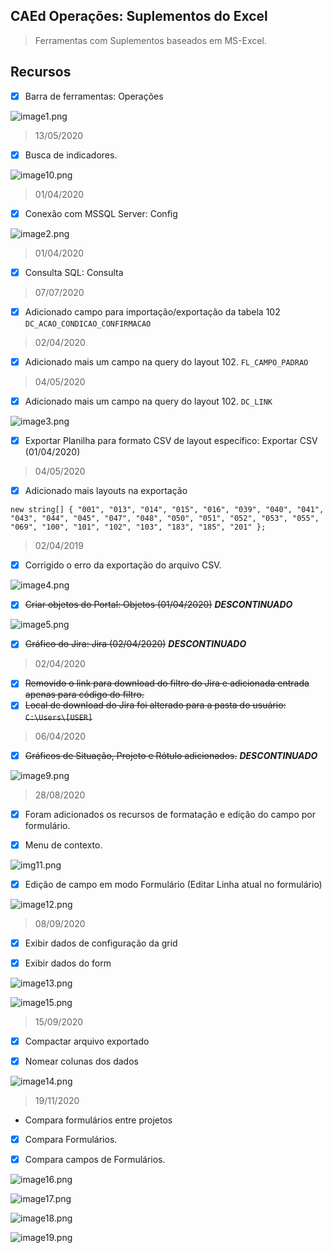 ## CAEd Operações: Suplementos do Excel

> Ferramentas com Suplementos baseados em MS-Excel.

## Recursos

- [x] Barra de ferramentas: Operações

![image1.png](https://github.com/difusao/Binary/blob/master/CAEd/Suplementos/Operacoes/images/img1.png)

> 13/05/2020

- [x] Busca de indicadores.

![image10.png](https://github.com/difusao/Binary/blob/master/CAEd/Suplementos/Operacoes/images/img10.png)

> 01/04/2020

- [x] Conexão com MSSQL Server: Config

![image2.png](https://github.com/difusao/Binary/blob/master/CAEd/Suplementos/Operacoes/images/img2.png)

> 01/04/2020

- [x] Consulta SQL: Consulta

> 07/07/2020

- [x] Adicionado campo para importação/exportação da tabela 102 `DC_ACAO_CONDICAO_CONFIRMACAO`

> 02/04/2020

- [x] Adicionado mais um campo na query do layout 102. `FL_CAMPO_PADRAO`

> 04/05/2020

- [x] Adicionado mais um campo na query do layout 102. `DC_LINK`

![image3.png](https://github.com/difusao/Binary/blob/master/CAEd/Suplementos/Operacoes/images/img3.png)

- [x] Exportar Planilha para formato CSV de layout específico: Exportar CSV (01/04/2020)

> 04/05/2020

- [x] Adicionado mais layouts na exportação

`new string[] { "001", "013", "014", "015", "016", "039", "040", "041", "043", "044", "045", "047", "048", "050", "051", "052", "053", "055", "069", "100", "101", "102", "103", "183", "185", "201" };`

> 02/04/2019

- [x] Corrigido o erro da exportação do arquivo CSV.

![image4.png](https://github.com/difusao/Binary/blob/master/CAEd/Suplementos/Operacoes/images/img4.png)

- [x] ~~Criar objetos do Portal: Objetos (01/04/2020)~~ ***DESCONTINUADO***

![image5.png](https://github.com/difusao/Binary/blob/master/CAEd/Suplementos/Operacoes/images/img5.png)

- [x] ~~Gráfico do Jira: Jira (02/04/2020)~~ ***DESCONTINUADO***

> 02/04/2020

- [x] ~~Removido o link para download do filtro do Jira e adicionada entrada apenas para código do filtro.~~
- [x] ~~Local de download do Jira foi alterado para a pasta do usuário: `C:\Users\[USER]`~~

> 06/04/2020

- [x] ~~Gráficos de Situação, Projeto e Rótulo adicionados.~~ ***DESCONTINUADO***

![image9.png](https://github.com/difusao/Binary/blob/master/CAEd/Suplementos/Operacoes/images/img9.png)

> 28/08/2020

- [x] Foram adicionados os recursos de formatação e edição do campo por formulário.

- [x] Menu de contexto.

![img11.png](https://github.com/difusao/Binary/blob/master/CAEd/Suplementos/Operacoes/images/img11.png)

- [x] Edição de campo em modo Formulário (Editar Linha atual no formulário)

![image12.png](https://github.com/difusao/Binary/blob/master/CAEd/Suplementos/Operacoes/images/img12.png)

> 08/09/2020

- [x] Exibir dados de configuração da grid

- [x] Exibir dados do form

![image13.png](https://github.com/difusao/Binary/blob/master/CAEd/Suplementos/Operacoes/images/img13.png)

![image15.png](https://github.com/difusao/Binary/blob/master/CAEd/Suplementos/Operacoes/images/img15.png)

> 15/09/2020

- [x] Compactar arquivo exportado

- [x] Nomear colunas dos dados

![image14.png](https://github.com/difusao/Binary/blob/master/CAEd/Suplementos/Operacoes/images/img14.png)

> 19/11/2020

- Compara formulários entre projetos

- [x] Compara Formulários.

- [x] Compara campos de Formulários.

![image16.png](https://github.com/difusao/Binary/blob/master/CAEd/Suplementos/Operacoes/images/img16.png)

![image17.png](https://github.com/difusao/Binary/blob/master/CAEd/Suplementos/Operacoes/images/img17.png)

![image18.png](https://github.com/difusao/Binary/blob/master/CAEd/Suplementos/Operacoes/images/img18.png)

![image19.png](https://github.com/difusao/Binary/blob/master/CAEd/Suplementos/Operacoes/images/img19.png)




